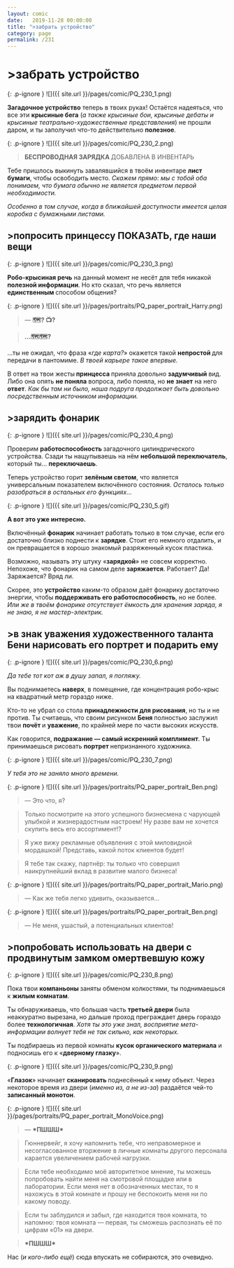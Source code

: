 ```yaml
---
layout: comic
date:   2019-11-28 00:00:00 
title: ">забрать устройство"
category: page
permalink: /231
---
```

# >забрать устройство

{: .p-ignore }
![]({{ site.url }}/pages/comic/PQ_230_1.png)

<strong>Загадочное устройство</strong> теперь в твоих руках! Остаётся надеяться, что все эти <strong>крысиные бега</strong> (<em>а также крысиные бои, крысиные дебаты и крысиные театрально-художественные представления</em>) не прошли даром, и ты заполучил что-то действительно <strong>полезное</strong>.

{: .p-ignore }
![]({{ site.url }}/pages/comic/PQ_230_2.png)

<blockquote><strong>БЕСПРОВОДНАЯ ЗАРЯДКА </strong>ДОБАВЛЕНА В ИНВЕНТАРЬ</blockquote>

Тебе пришлось выкинуть завалявшийся в твоём инвентаре <strong>лист бумаги</strong>, чтобы освободить место. <em>Скажем прямо: мы с тобой оба понимаем, что бумага обычно не является предметом первой необходимости. </em>

<em>Особенно в том случае, когда в ближайшей доступности имеется целая коробка с бумажными листами.</em>

## >попросить принцессу ПОКАЗАТЬ, где наши вещи

{: .p-ignore }
![]({{ site.url }}/pages/comic/PQ_230_3.png)

<strong>Робо-крысиная речь</strong> на данный момент не несёт для тебя никакой <strong>полезной информации</strong>. Но кто сказал, что речь является <strong>единственным </strong>способом общения?

{: .p-ignore }
![]({{ site.url }}/pages/portraits/PQ_paper_portrait_Harry.png)

<blockquote>— <strong>🗺️? 📺?</strong></blockquote>

<blockquote><strong>…🗺️🗺️?</strong></blockquote>

…ты не ожидал, что фраза «<em>где карта?</em>» окажется такой <strong>непростой </strong>для передачи в пантомиме. <em>В твоей карьере такое впервые.</em>

В ответ на твои жесты<strong> принцесса </strong>приняла довольно <strong>задумчивый </strong>вид. Либо она опять <strong>не поняла</strong> вопроса, либо поняла, но <strong>не знает</strong> на него <strong>ответ</strong>. <em>Как бы там ни было, наша подруга продолжает быть довольно посредственным источником информации.</em>

## >зарядить фонарик

{: .p-ignore }
![]({{ site.url }}/pages/comic/PQ_230_4.png)

Проверим <strong>работоспособность </strong>загадочного цилиндрического устройства. Сзади ты нащупываешь на нём <strong>небольшой переключатель</strong>, который ты… <strong>переключаешь</strong>.

Теперь устройство горит <strong>зелёным светом</strong>, что является универсальным показателем включённого состояния. <em>Осталось только разобраться в остальных его функциях…</em>

{: .p-ignore }
![]({{ site.url }}/pages/comic/PQ_230_5.gif)

<strong>А вот это уже интересно.</strong>

Включённый <strong>фонарик</strong> начинает работать только в том случае, если его достаточно близко поднести к <strong>зарядке</strong>. Стоит его немного отдалить, и он превращается в хорошо знакомый разряженный кусок пластика.

Возможно, называть эту штуку «<strong>зарядкой</strong>» не совсем корректно. Непохоже, что фонарик на самом деле <strong>заряжается</strong>. Работает? Да! Заряжается? Вряд ли.

Скорее, это <strong>устройство </strong>каким-то образом даёт фонарику достаточно энергии, чтобы <strong>поддерживать его работоспособность</strong>, но не более. <em>Или же в твоём фонарике отсутствует ёмкость для хранения заряда, я не знаю, я не мастер-электрик.</em>

## >в знак уважения художественного таланта Бени нарисовать его портрет и подарить ему

{: .p-ignore }
![]({{ site.url }}/pages/comic/PQ_230_6.png)

<em>Да тебе тот кот аж в душу запал, я погляжу.</em>

Вы поднимаетесь <strong>наверх</strong>, в помещение, где концентрация робо-крыс на квадратный метр гораздо ниже.

Кто-то не убрал со стола <strong>принадлежности для рисования</strong>, но ты и не против. Ты считаешь, что своим рисунком <strong>Беня </strong>полностью заслужил твои <strong>почёт </strong>и <strong>уважение</strong>, по крайней мере по части высоких искусств.

Как говорится, <strong>подражание — самый искренний комплимент</strong>. Ты принимаешься рисовать <strong>портрет </strong>непризнанного художника.

{: .p-ignore }
![]({{ site.url }}/pages/comic/PQ_230_7.png)

<em>У тебя это не заняло много времени.</em>

{: .p-ignore }
![]({{ site.url }}/pages/portraits/PQ_paper_portrait_Ben.png)

<blockquote>— Это что, я? </blockquote>

<blockquote>Только посмотрите на этого успешного бизнесмена с чарующей улыбкой и жизнерадостным настроем! Ну разве вам не хочется скупить весь его ассортимент!?</blockquote>

<blockquote>Я уже вижу рекламные объявления с этой миловидной мордашкой! Представь, какой поток клиентов будет!</blockquote>

<blockquote>Я тебе так скажу, партнёр: ты только что совершил наикрупнейший вклад в развитие малого бизнеса!</blockquote>

{: .p-ignore }
![]({{ site.url }}/pages/portraits/PQ_paper_portrait_Mario.png)

<blockquote>— Как же тебя легко удивить, оказывается…</blockquote>

{: .p-ignore }
![]({{ site.url }}/pages/portraits/PQ_paper_portrait_Ben.png)

<blockquote>— Не меня, ушастый, а потенциальных клиентов!</blockquote>

## >попробовать использовать на двери с продвинутым замком омертвевшую кожу

{: .p-ignore }
![]({{ site.url }}/pages/comic/PQ_230_8.png)

Пока твои <strong>компаньоны </strong>заняты обменом колкостями, ты поднимаешься к <strong>жилым комнатам</strong>.

Ты обнаруживаешь, что большая часть <strong>третьей двери</strong> была неаккуратно вырезана, но дальше проход преграждает дверь гораздо более <strong>технологичная</strong>. <em>Хотя ты это уже знал, восприятие мета-информации волнует тебя не так сильно, как некоторых.</em>

Ты подбираешь из первой комнаты <strong>кусок органического материала</strong> и подносишь его к «<strong>дверному глазку</strong>».

{: .p-ignore }
![]({{ site.url }}/pages/comic/PQ_230_9.png)

«<strong>Глазок</strong>» начинает <strong>сканировать </strong>поднесённый к нему объект. Через некоторое время из двери (<em>именно из, а не из-за</em>) раздаётся чей-то <strong>записанный монотон</strong>.

{: .p-ignore }
![]({{ site.url }}/pages/portraits/PQ_paper_portrait_MonoVoice.png)

<blockquote>— <strong>*ПШШШ*</strong></blockquote>

<blockquote>Гюннервейг, я хочу напомнить тебе, что неправомерное и несогласованное вторжение в личные комнаты другого персонала карается увеличением рабочей нагрузки.</blockquote>

<blockquote>Если тебе необходимо моё авторитетное мнение, ты можешь попробовать найти меня на смотровой площадке или в лаборатории. Если меня нет в обозначенных местах, то я нахожусь в этой комнате и прошу не беспокоить меня ни по какому поводу.</blockquote>

<blockquote>Если ты заблудился и забыл, где находится твоя комната, то напомню: твоя комната — первая, ты сможешь распознать её по цифрам «01» на двери.</blockquote>

<blockquote><strong>*ПШШШ*</strong></blockquote>

Нас (<em>и кого-либо ещё</em>) сюда впускать не собираются, это очевидно.
